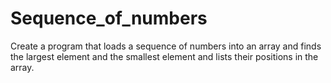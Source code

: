 # Sequence_of_numbers
Create a program that loads a sequence of numbers into an array and finds the largest element and the smallest element and lists their positions in the array.
